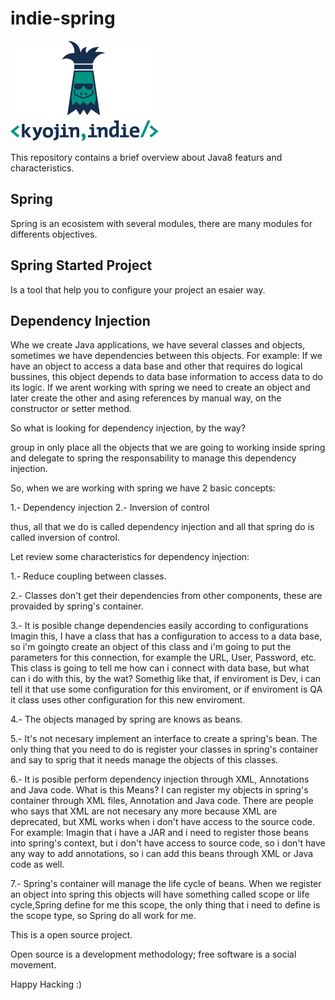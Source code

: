 # indie-spring

![Image of KyojinIndie](https://github.com/kyojinindie/indie-spring/blob/main/kyojinIndie.png)

This repository contains a brief overview about Java8 featurs and characteristics.

## Spring

Spring is an ecosistem with several modules, there are many modules for differents objectives.

## Spring Started Project

Is a tool that help you to configure your project an esaier way.

## Dependency Injection

Whe we create Java applications, we have several classes and objects, sometimes we have dependencies between this objects.
For example:
If we have an object to access a data base and other that requires do logical bussines, this object depends to data base information to access data to do its logic.
If we arent working with spring we need to create an object and later create the other and asing references by manual way, on the constructor or setter method.

So what is looking for dependency injection, by the way?

group in only place all the objects that we are going to working inside spring and delegate to spring the responsability to manage this dependency injection.

So, when we are working with spring we have 2 basic concepts:

1.- Dependency injection
2.- Inversion of control

thus, all that we do is called dependency injection and all that spring do is called inversion of control.

Let review some characteristics for dependency injection:

1.- Reduce coupling between classes.

2.- Classes don't get their dependencies from other components, these are provaided by spring's container.

3.- It is posible change dependencies easily according to configurations
    Imagin this, I have a class that has a configuration to access to a data base, so i'm goingto create an object of this class and i'm going to put the parameters for this connection, for example the URL, User, Password, etc.
    This class is going to tell me how can i connect with data base, but what can i do with this, by the wat?
    Somethig like that, if enviroment is Dev, i can tell it that use some configuration for this enviroment, or if enviroment is QA it class uses other configuration for this new enviroment.
    
4.- The objects managed by spring are knows as beans.

5.- It's not necesary implement an interface to create a spring's bean.
    The only thing that you need to do is register your classes in spring's container and say to sprig that it needs manage the objects of this classes.
    
6.- It is posible perform dependency injection through XML, Annotations and Java code.
    What is this Means?
    I can register my objects in spring's container through XML files, Annotation and Java code.
    There are people who says that XML are not necesary any more because XML are deprecated, but XML works when i don't have access to the source code.
    For example:
    Imagin that i have a JAR and i need to register those beans into spring's context, but i don't have access to source code, so i don't have any way to add annotations, so i can add this beans through XML or Java code as well.
    
7.- Spring's container will manage the life cycle of beans.
    When we register an object into spring this objects will have something called scope or life cycle,Spring define for me this scope, the only thing that i need to define is the scope type, so Spring do all work for me.

This is a open source project.

Open source is a development methodology; free software is a social movement.

Happy Hacking :)
